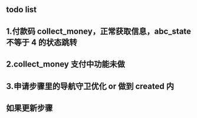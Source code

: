 ## todo list

## 1.付款码 collect_money，正常获取信息，abc_state 不等于 4 的状态跳转

## 2.collect_money 支付中功能未做

## 3.申请步骤里的导航守卫优化 or 做到 created 内

## 如果更新步骤
